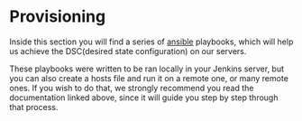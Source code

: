 # Provisioning

Inside this section you will find a series of [ansible](https://www.ansible.com/resources/get-started) playbooks, which will help us achieve the DSC(desired state configuration) on our servers.

These playbooks were written to be ran locally in your Jenkins server, but you can also create a hosts file and run it on a remote one, or many remote ones. If you wish to do that, we strongly recommend you read the documentation linked above, since it will guide you step by step through that process.